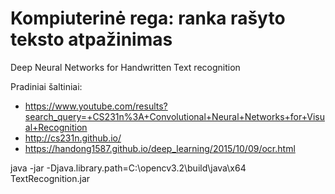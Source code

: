 # Kompiuterinė rega: ranka rašyto teksto atpažinimas
Deep Neural Networks for Handwritten Text recognition

Pradiniai šaltiniai:

* https://www.youtube.com/results?search_query=+CS231n%3A+Convolutional+Neural+Networks+for+Visual+Recognition
* http://cs231n.github.io/ 
* https://handong1587.github.io/deep_learning/2015/10/09/ocr.html

java -jar -Djava.library.path=C:\opencv3.2\build\java\x64 TextRecognition.jar